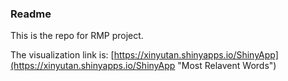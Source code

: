 ### Readme

This is the repo for RMP project.

The visualization link is: [https://xinyutan.shinyapps.io/ShinyApp](https://xinyutan.shinyapps.io/ShinyApp "Most Relavent Words")
